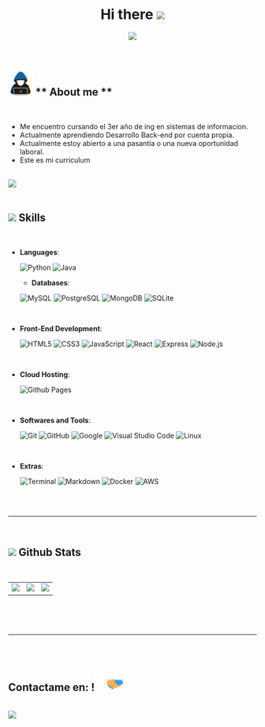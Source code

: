 
<h1 align="center"><b>Hi there </b><img src="https://media.giphy.com/media/hvRJCLFzcasrR4ia7z/giphy.gif" width="35"></h1>
<!--  -->
<p align="center">
  <a href="https://github.com/martinxr250/martinxr250"><img src="https://readme-typing-svg.herokuapp.com?font=Time+New+Roman&color=cyan&size=25&center=true&vCenter=true&width=600&height=100&lines=Autodidacta+Full-Stack;++;+Back-End+Developer...;Cursando:+Ingenieria+en+Sistemas"></a>
</p>


<br>



	
## <picture><img src = "https://github.com/0xAbdulKhalid/0xAbdulKhalid/raw/main/assets/mdImages/about_me.gif" width = 50px></picture> ** About me **
<br>

- Me encuentro cursando el 3er año de ing en sistemas de informacion.
- Actualmente aprendiendo Desarrollo Back-end por cuenta propia.
- Actualmente estoy abierto a una pasantía o una nueva oportunidad laboral.
- Este es mi currículum
<br>
<img src="https://user-images.githubusercontent.com/73097560/115834477-dbab4500-a447-11eb-908a-139a6edaec5c.gif"><br><br>

## <img src="https://media2.giphy.com/media/QssGEmpkyEOhBCb7e1/giphy.gif?cid=ecf05e47a0n3gi1bfqntqmob8g9aid1oyj2wr3ds3mg700bl&rid=giphy.gif" width ="25"><b> Skills</b>
<br>

<p align="center">

- **Languages**:
  
    ![Python](https://img.shields.io/badge/Python%20-%2314354C.svg?style=for-the-badge&logo=python&logoColor=white)
    ![Java](https://img.shields.io/badge/Java-%23ED8B00.svg?style=for-the-badge&logo=java&logoColor=white)

    - **Databases**:

   ![MySQL](https://img.shields.io/badge/MySQL-%2300f.svg?style=for-the-badge&logo=mysql&logoColor=white)
   ![PostgreSQL](https://img.shields.io/badge/PostgreSQL-%23316192.svg?style=for-the-badge&logo=postgresql&logoColor=white)
   ![MongoDB](https://img.shields.io/badge/MongoDB-%2347A248.svg?style=for-the-badge&logo=mongodb&logoColor=white)
   ![SQLite](https://img.shields.io/badge/SQLite-%23003B57.svg?style=for-the-badge&logo=sqlite&logoColor=white)

<br>   
    
- **Front-End Development**:

   ![HTML5](https://img.shields.io/badge/HTML5%20-%23E34F26.svg?style=for-the-badge&logo=html5&logoColor=white)
   ![CSS3](https://img.shields.io/badge/CSS%20-%231572B6.svg?style=for-the-badge&logo=css3&logoColor=white)
   ![JavaScript](https://img.shields.io/badge/JavaScript%20-%23F7DF1E.svg?style=for-the-badge&logo=javascript&logoColor=black)
   ![React](https://img.shields.io/badge/React%20-%2320232a.svg?style=for-the-badge&logo=react&logoColor=%2361DAFB)
   ![Express](https://img.shields.io/badge/Express.js%20-%23404d59.svg?style=for-the-badge&logo=express&logoColor=%2361DAFB)
   ![Node.js](https://img.shields.io/badge/Node.js-%23339933.svg?style=for-the-badge&logo=node.js&logoColor=white)





<br>

- **Cloud Hosting**:

    ![Github Pages](https://img.shields.io/badge/GitHub%20Pages-%23327FC7.svg?style=for-the-badge&logo=github&logoColor=white)
    
<br>

- **Softwares and Tools**:

    ![Git](https://img.shields.io/badge/git-%23F05033.svg?style=for-the-badge&logo=git&logoColor=white)
    ![GitHub](https://img.shields.io/badge/github-%23121011.svg?style=for-the-badge&logo=github&logoColor=white)
    ![Google](https://img.shields.io/badge/google-%234285F4.svg?style=for-the-badge&logo=google&logoColor=white)
    ![Visual Studio Code](https://img.shields.io/badge/Visual%20Studio%20Code-0078d7.svg?style=for-the-badge&logo=visual-studio-code&logoColor=white)
    ![Linux](https://img.shields.io/badge/Linux-FCC624?style=for-the-badge&logo=linux&logoColor=black) 

<br>

- **Extras**:
	
    ![Terminal](https://img.shields.io/badge/Terminal-%23054020?style=for-the-badge&logo=gnu-bash&logoColor=white)
    ![Markdown](https://img.shields.io/badge/markdown-%23000000.svg?style=for-the-badge&logo=markdown&logoColor=white)
    ![Docker](https://img.shields.io/badge/Docker-%230db7ed.svg?style=for-the-badge&logo=docker&logoColor=white)
    ![AWS](https://img.shields.io/badge/AWS-%23FF9900.svg?style=for-the-badge&logo=amazon-aws&logoColor=white)




</p>

<br>
<br>

-----

<br>


## <img src="https://media.giphy.com/media/iY8CRBdQXODJSCERIr/giphy.gif" width="35"><b> Github Stats </b>
<br>

<div align="center">
  <table>
    <tr>
      <td>
        <img src="https://github-readme-stats.vercel.app/api?username=maxiTiton&hide_border=false&include_all_commits=false&count_private=false&theme=default&bg_color=00000000&title_color=c97c5d&text_color=dddddd&icon_color=c97c5d" width="300"/>
      </td>
      <td>
        <img src="https://github-readme-streak-stats.herokuapp.com/?user=maxiTiton&hide_border=false&theme=default&background=00000000&ring=c97c5d&fire=c97c5d&currStreakLabel=c97c5d" width="300"/>
      </td>
      <td>
        <img src="https://github-readme-stats.vercel.app/api/top-langs/?username=maxiTiton&hide_border=false&include_all_commits=false&count_private=false&layout=compact&theme=default&bg_color=00000000&title_color=c97c5d&text_color=dddddd" width="300"/>
      </td>
    </tr>
  </table>
</div>




<br>
<br>
<br>

-----

<br>
<br>

## <b> Contactame en: !</b><img src="https://github.com/0xAbdulKhalid/0xAbdulKhalid/raw/main/assets/mdImages/handshake.gif" width ="80">
<br>


<img src="https://user-images.githubusercontent.com/73097560/115834477-dbab4500-a447-11eb-908a-139a6edaec5c.gif">
<br>




<!--
**maxiTiton/maxiTiton** is a ✨ _special_ ✨ repository because its `README.md` (this file) appears on your GitHub profile.

Here are some ideas to get you started:

- 🔭 I’m currently working on ...
- 🌱 I’m currently learning ...
- 👯 I’m looking to collaborate on ...
- 🤔 I’m looking for help with ...
- 💬 Ask me about ...
- 📫 How to reach me: ...
- 😄 Pronouns: ...
- ⚡ Fun fact: ...
-->
